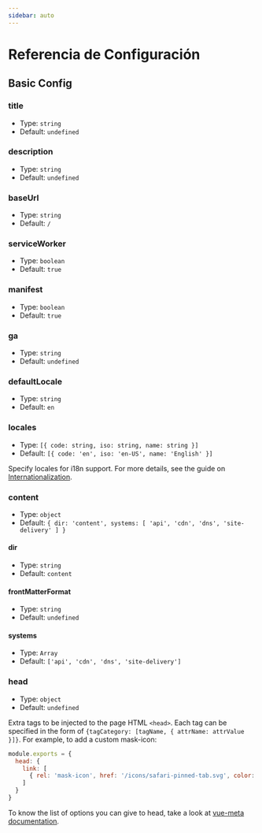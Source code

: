 ```yaml
---
sidebar: auto
---
```


# Referencia de Configuración


## Basic Config

### title

- Type: `string`
- Default: `undefined`

### description

- Type: `string`
- Default: `undefined`

### baseUrl

- Type: `string`
- Default: `/`

### serviceWorker

- Type: `boolean`
- Default: `true`

### manifest

- Type: `boolean`
- Default: `true`

### ga

- Type: `string`
- Default: `undefined`

### defaultLocale

- Type: `string`
- Default: `en`

### locales

- Type: `[{ code: string, iso: string, name: string }]`
- Default: `[{ code: 'en', iso: 'en-US', name: 'English' }]`

Specify locales for i18n support. For more details, see the guide on [Internationalization](../guide/i18n.md).

### content

- Type: `object`
- Default: `{ dir: 'content', systems: [ 'api', 'cdn', 'dns', 'site-delivery' ] }`

#### dir

- Type: `string`
- Default: `content`

#### frontMatterFormat

- Type: `string`
- Default: `undefined`

#### systems

- Type: `Array`
- Default: `['api', 'cdn', 'dns', 'site-delivery']`

### head

- Type: `object`
- Default: `undefined`

Extra tags to be injected to the page HTML `<head>`. Each tag can be specified in the form of `{tagCategory: [tagName, { attrName: attrValue }]}`. For example, to add a custom mask-icon:

``` js
module.exports = {
  head: {
    link: [
      { rel: 'mask-icon', href: '/icons/safari-pinned-tab.svg', color: '#3e4e88' }
    ]
  }
}
```

To know the list of options you can give to head, take a look at [vue-meta documentation](https://github.com/declandewet/vue-meta#recognized-metainfo-properties).
